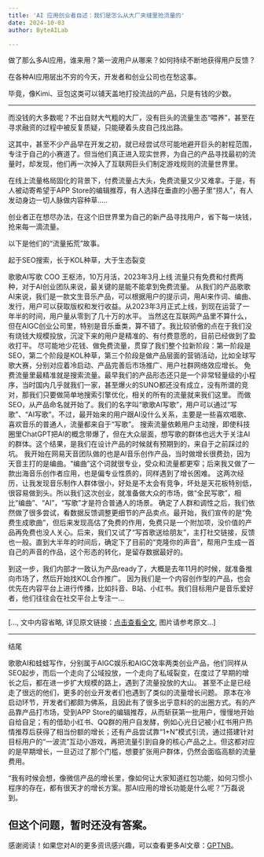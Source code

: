 ```yaml
---
title: 'AI 应用创业者自述：我们是怎么从大厂夹缝里抢流量的'
date: 2024-10-03
author: ByteAILab

---
```


做了那么多AI应用，谁来用？第一波用户从哪来？如何持续不断地获得用户反馈？

在各种AI应用层出不穷的今天，开发者和创业公司也在愁这事。

毕竟，像Kimi、豆包这类可以铺天盖地打投流战的产品，只是有钱的少数。

---
而没钱的大多数呢？不出自财大气粗的大厂，没有巨头的流量生态“喂养”，甚至在寻求融资的过程中被反复质疑，只能硬着头皮自己找出路。

这其中，甚至不少产品早在开发之初，就已经尝试尽可能地避开巨头的射程范围，专注于自己的小赛道了。但当他们真正进入现实世界，为自己的产品寻找最初的流量时，却发现，他们再一次掉入了互联网巨头们制定游戏规则的流量世界里。

在线上流量格局固化的背景下，付费流量占大头，免费流量又少又难拿。于是，有人被动寄希望于APP Store的编辑推荐，有人选择在垂直的小圈子里“捞人”，有人发动身边一切人脉做内容种草.....

创业者正在想尽办法，在这个旧世界里为自己的新产品寻找用户，省下每一块钱，抢来每一滴流量。

以下是他们的“流量拓荒”故事。

起于SEO搜索，长于KOL种草，大于生态裂变

歌歌AI写歌 COO 王枢沛，10万月活，2023年3月上线
流量只有免费和付费两种，对于AI创业团队来说，最关键的是能不能拿到免费流量。
从我们的产品歌歌AI来说，我们是一款文生音乐产品，可以根据用户的提示词，用AI来作词、编曲、发行，用户可以获取版权和发行收益。从2023年3月正式上线，到现在运营了一年半的时间，用户量从零到了几十万的水平。
当然这在互联网产品里不算什么，但在AIGC创业公司里，特别是音乐垂类，算不错了。我比较骄傲的点在于我们没有烧钱大规模投放，沉淀下来的用户是精准的、有付费意愿的，目前已经做到了盈收打平。
尽可能地少花钱、做免费流量，贯穿了我们整个拉新阶段：第一阶段是SEO，第二个阶段是KOL种草，第三个阶段是做产品层面的营销活动，比如全球写歌大赛，分别对应着冷启动、产品完善后市场推广、用户社群网络效应增长。
免费流量里最精准就是搜索流量。最早我们的产品形态还只是一个非常轻量级的小程序，当时国内几乎就我们一家，甚至爆火的SUNO都还没有成立，没有所谓的竞对，那我们只要做简单地搜索引擎优化，相关的所有的流量就来我们这里。
而做SEO，从产品命名就开始了。我们的名字叫“歌歌AI写歌”，用户可以通过“写歌”、“AI写歌”。不过，最开始来的用户跟AI没什么关系，主要是一些喜欢唱歌、喜欢音乐的普通人，流量都来自于“写歌”。
搜索流量依赖用户主动搜，即使科技圈里ChatGPT把AI的概念带爆了，但在大众层面，想写歌的群体也远大于关注AI的群体。这个结果，是我们在设计产品的时候就有预期到的，来自于之前踩过的坑。
我开始在网易天音团队做的也是AI音乐创作产品，当时做增长很费劲，因为天音主打的是编曲。“编曲”这个词就很专业，受众和流量都更窄；后来我又做了一款出海音乐创作者应用，也是偏专业性质的，同样遇到了增长困难。
这两次经历，让我发现音乐制作人群体很小，好处是不太会有竞争，坏处是天花板特别低，很容易做到头。所以我们这次创业，就准备做大众的市场，做“全民写歌”，相比“编曲”、“AI”，“写歌”才是符合普通人的场景。
确定了人群和调性之后，我们依然做了很多尝试，看数据反馈调整更细节的产品卖点。最开始，我们宣传的是“免费生成歌曲”，但后来发现高估了免费的作用，免费只是一个附加项，没价值的产品再免费也没人关心。后来，我们又试了“写首歌送给朋友”，主打社交链接，反馈也一般。直到大半年的时间后，确定下了目前的“克隆你的声音”，帮用户生成一首自己的声音的作品，这个形态的转化，是留存数据最好的。

到这一步，我们内部才一致认为产品ready了，大概是去年11月的时候，就准备推向市场了，然后开始找KOL合作推广。
因为我们是一个内容创作型的产品，也会优先在内容平台上进行传播，比如抖音、B站、小红书。我们目标用户是音乐爱好者，他们往往会在社交平台上专注一...

---

[..., 文中内容省略, 详见原文链接：[点击查看全文](https://www.aixinzhijie.com/article/6846890), 图片请参考原文...]

---

结尾

歌歌AI和蛙蛙写作，分别属于AIGC娱乐和AIGC效率两类创业产品，他们同样从SEO起步，而后一个走向了公域投放，一个走向了私域裂变，在度过了早期的增长之后，都在进一步扩大规模的路上，遇到了流量投放的大山。
甚至不止是已经走了很远的他们，更多的创业开发者们也遇到了类似的流量增长问题。
原本在冷启动环节，开发者们都颇为佛系，且因此有了很多出乎意料的的出圈方式。有的产品靠产品打市场，受到APP Store的编辑推荐，从而斩获第一批用户，慢慢地开始自给自足；有的借助小红书、QQ群的用户自发酵，例如心光日记被小红书用户热情推荐后获得了相当份额的增长；还有产品尝试靠“1+N”模式引流，通过搭建针对目标用户的“一波流”互动小游戏，再把流量引到自身的核心产品之上。但这都对应的是早期增长，一旦迈过了那个门槛，想要扩张用户群体，仍然会面临高额的流量费用。

“我有时候会想，像微信产品的增长里，像如何让大家知道红包功能，如何习惯小程序的存在，都有很天才的增长方案。那AI应用的增长功能是什么呢？”万磊说到。

但这个问题，暂时还没有答案。
---
感谢阅读！如果您对AI的更多资讯感兴趣，可以查看更多AI文章：[GPTNB](https://gptnb.com)。